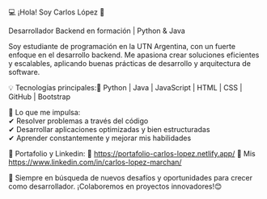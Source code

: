 💻 ¡Hola! Soy Carlos López 🚀

Desarrollador Backend en formación | Python & Java

Soy estudiante de programación en la UTN Argentina, con un fuerte enfoque en el desarrollo backend. Me apasiona crear soluciones eficientes y escalables, aplicando buenas prácticas de desarrollo y arquitectura de software.

💡 Tecnologías principales:🔹 Python | Java | JavaScript | HTML | CSS | GitHub | Bootstrap

💨 Lo que me impulsa:  
✔ Resolver problemas a través del código  
✔ Desarrollar aplicaciones optimizadas y bien estructuradas   
✔ Aprender constantemente y mejorar mis habilidades

📌 Portafolio y Linkedin:
🔗 https://portafolio-carlos-lopez.netlify.app/
🔗 Mis https://www.linkedin.com/in/carlos-lopez-marchan/

🌱 Siempre en búsqueda de nuevos desafíos y oportunidades para crecer como desarrollador. 
¡Colaboremos en proyectos innovadores!😊
